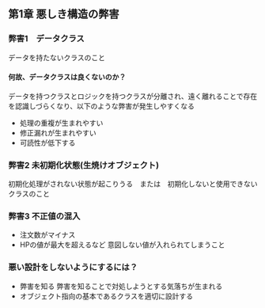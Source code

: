 ## 第1章 悪しき構造の弊害

### 弊害1　データクラス
データを持たないクラスのこと
#### 何故、データクラスは良くないのか？
データを持つクラスとロジックを持つクラスが分離され、遠く離れることで存在を認識しづらくなり、以下のような弊害が発生しやすくなる
* 処理の重複が生まれやすい
* 修正漏れが生まれやすい
* 可読性が低下する

### 弊害2 未初期化状態(生焼けオブジェクト)
初期化処理がされない状態が起こりうる　または　初期化しないと使用できないクラスのこと

### 弊害3 不正値の混入
* 注文数がマイナス
* HPの値が最大を超えるなど
意図しない値が入れられてしまうこと

### 悪い設計をしないようにするには？
* 弊害を知る
 弊害を知ることで対処しようとする気落ちが生まれる
* オブジェクト指向の基本であるクラスを適切に設計する
